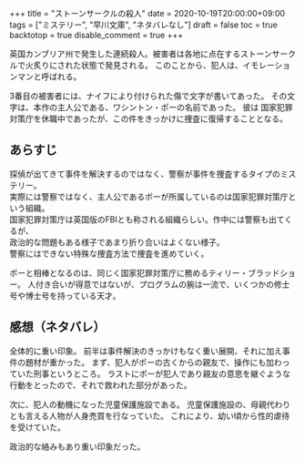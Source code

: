 +++
title = "ストーンサークルの殺人"
date = 2020-10-19T20:00:00+09:00
tags = ["ミステリー", "早川文庫", "ネタバレなし"]
draft = false
toc = true
backtotop = true
disable_comment = true
+++

英国カンブリア州で発生した連続殺人。被害者は各地に点在するストーンサークルで火炙りにされた状態で発見される。
このことから、犯人は、イモレーションマンと呼ばれる。  

3番目の被害者には、ナイフにより付けられた傷で文字が書いてあった。
その文字は、本作の主人公である、ワシントン・ポーの名前であった。
彼は 国家犯罪対策庁を休職中であったが、この件をきっかけに捜査に復帰することとなる。

## あらすじ
探偵が出てきて事件を解決するのではなく、警察が事件を捜査するタイプのミステリー。   
実際には警察ではなく、主人公であるポーが所属しているのは国家犯罪対策庁という組織。  
国家犯罪対策庁は英国版のFBIとも称される組織らしい。作中には警察も出てくるが、  
政治的な問題もある様子であまり折り合いはよくない様子。  
警察にはできない特殊な捜査方法で捜査を進めていく。   

ポーと相棒となるのは、同じく国家犯罪対策庁に務めるティリー・ブラッドショー。
人付き合いが得意ではないが、プログラムの腕は一流で、いくつかの修士号や博士号を持っている天才。


## 感想（ネタバレ）
全体的に重い印象。
前半は事件解決のきっかけもなく重い展開、それに加え事件の題材が重かった。
まず、犯人がポーの古くからの親友で、操作にも加わっていた刑事というところ。
ラストにポーが犯人であり親友の意思を継ぐような行動をとったので、それで救われた部分があった。

次に、犯人の動機になった児童保護施設である。
児童保護施設の、母親代わりとも言える人物が人身売買を行なっていた。
これにより、幼い頃から性的虐待を受けていた。

政治的な絡みもあり重い印象だった。
